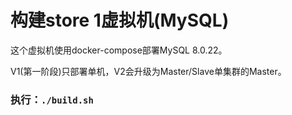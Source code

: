 # 构建store 1虚拟机(MySQL)

  这个虚拟机使用docker-compose部署MySQL 8.0.22。
  
  V1(第一阶段)只部署单机，V2会升级为Master/Slave单集群的Master。
### 执行：`./build.sh`
